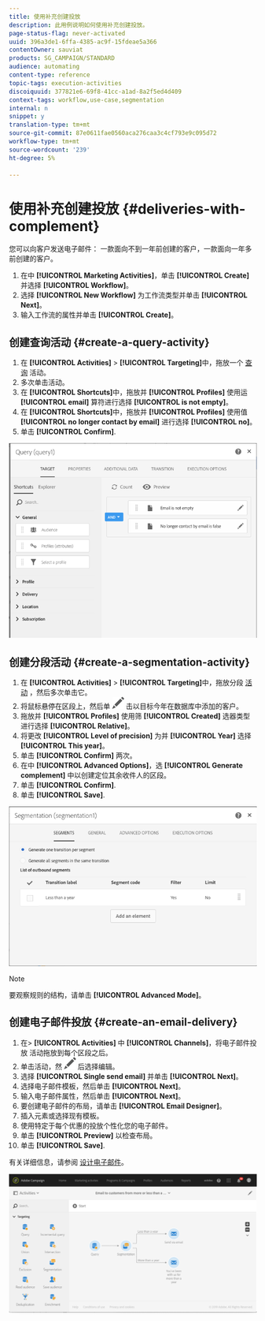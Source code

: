 ```yaml
---
title: 使用补充创建投放
description: 此用例说明如何使用补充创建投放。
page-status-flag: never-activated
uuid: 396a3de1-6ffa-4385-ac9f-15fdeae5a366
contentOwner: sauviat
products: SG_CAMPAIGN/STANDARD
audience: automating
content-type: reference
topic-tags: execution-activities
discoiquuid: 377821e6-69f8-41cc-a1ad-8a2f5ed4d409
context-tags: workflow,use-case,segmentation
internal: n
snippet: y
translation-type: tm+mt
source-git-commit: 87e0611fae0560aca276caa3c4cf793e9c095d72
workflow-type: tm+mt
source-wordcount: '239'
ht-degree: 5%

---
```



# 使用补充创建投放 {#deliveries-with-complement}

您可以向客户发送电子邮件： 一款面向不到一年前创建的客户，一款面向一年多前创建的客户。

1. 在中 **[!UICONTROL Marketing Activities]**，单击 **[!UICONTROL Create]** 并选择 **[!UICONTROL Workflow]**。
1. 选择 **[!UICONTROL New Workflow]** 为工作流类型并单击 **[!UICONTROL Next]**。
1. 输入工作流的属性并单击 **[!UICONTROL Create]**。

## 创建查询活动 {#create-a-query-activity}

1. 在 **[!UICONTROL Activities]** > **[!UICONTROL Targeting]**&#x200B;中，拖放一个 [查询](../../automating/using/query.md) 活动。
1. 多次单击活动。
1. 在 **[!UICONTROL Shortcuts]**&#x200B;中，拖放并 **[!UICONTROL Profiles]** 使用运 **[!UICONTROL email]** 算符进行选择 **[!UICONTROL is not empty]**。
1. 在 **[!UICONTROL Shortcuts]**&#x200B;中，拖放并 **[!UICONTROL Profiles]** 使用值 **[!UICONTROL no longer contact by email]** 进行选择 **[!UICONTROL no]**。
1. 单击 **[!UICONTROL Confirm]**.

![](assets/wf-complement-query.png)

## 创建分段活动 {#create-a-segmentation-activity}

1. 在 **[!UICONTROL Activities]** > **[!UICONTROL Targeting]**&#x200B;中，拖放分段 [活动](../../automating/using/segmentation.md) ，然后多次单击它。
1. 将鼠标悬停在区段上，然后单 ![](assets/edit_darkgrey-24px.png) 击以目标今年在数据库中添加的客户。
1. 拖放并 **[!UICONTROL Profiles]** 使用筛 **[!UICONTROL Created]** 选器类型进行选择 **[!UICONTROL Relative]**。
1. 将更改 **[!UICONTROL Level of precision]** 为并 **[!UICONTROL Year]** 选择 **[!UICONTROL This year]**。
1. 单击 **[!UICONTROL Confirm]** 两次。
1. 在中 **[!UICONTROL Advanced Options]**，选 **[!UICONTROL Generate complement]** 中以创建定位其余收件人的区段。
1. 单击 **[!UICONTROL Confirm]**.
1. 单击 **[!UICONTROL Save]**.

![](assets/wf-complement-segmentation.png)

>[!NOTE]
>
>要观察规则的结构，请单击 **[!UICONTROL Advanced Mode]**。

## 创建电子邮件投放 {#create-an-email-delivery}

1. 在> **[!UICONTROL Activities]** 中 **[!UICONTROL Channels]**，将电子邮件投放 [](../../automating/using/email-delivery.md) 活动拖放到每个区段之后。
1. 单击活动，然 ![](assets/edit_darkgrey-24px.png) 后选择编辑。
1. 选择 **[!UICONTROL Single send email]** 并单击 **[!UICONTROL Next]**。
1. 选择电子邮件模板，然后单击 **[!UICONTROL Next]**。
1. 输入电子邮件属性，然后单击 **[!UICONTROL Next]**。
1. 要创建电子邮件的布局，请单击 **[!UICONTROL Email Designer]**。
1. 插入元素或选择现有模板。
1. 使用特定于每个优惠的投放个性化您的电子邮件。
1. 单击 **[!UICONTROL Preview]** 以检查布局。
1. 单击 **[!UICONTROL Save]**.

有关详细信息，请参阅 [设计电子邮件](../../designing/using/designing-from-scratch.md#designing-an-email-content-from-scratch)。

![](assets/wf-deliveries-with-a-complement.png)
